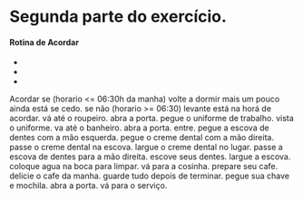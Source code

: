 # Segunda parte do exercício.
#### Rotina de Acordar
* 
*
*
Acordar 
    se (horario <= 06:30h da manha)
        volte a dormir mais um pouco ainda está se cedo.
    se não (horario >= 06:30)
        levante está na horá de acordar.
vá até o roupeiro.
abra a porta.
pegue o uniforme de trabalho.
vista o uniforme.
va até o banheiro.
abra a porta.
entre.
pegue a escova de dentes com a mão esquerda.
pegue o creme dental com a mão direita.
passe o creme dental na escova.
largue o creme dental no lugar.
passe a escova de dentes para a mão direita.
escove seus dentes.
largue a escova.
coloque agua na boca para limpar.
vá para a cosinha.
prepare seu cafe.
delicie o cafe da manha.
guarde tudo depois de terminar.
pegue sua chave e mochila.
abra a porta.
vá para o serviço.